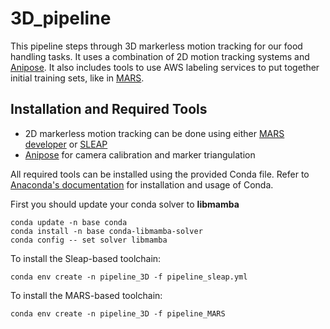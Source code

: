 # 3D_pipeline

This pipeline steps through 3D markerless motion tracking for our food handling tasks. It uses a combination of 2D motion tracking systems and [Anipose](github.com/lambdaloop/anipose). It also includes tools to use AWS labeling services to put together initial training sets, like in [MARS](github.com/neuroethology/MARS_developer).

## Installation and Required Tools
* 2D markerless motion tracking can be done using either [MARS developer](github.com/neuroethology/MARS_developer) or [SLEAP](sleap.ai)
* [Anipose](github.com/lambdaloop/anipose) for camera calibration and marker triangulation

All required tools can be installed using the provided Conda file. Refer to [Anaconda's documentation](https://docs.anaconda.com/miniconda/) for installation and usage of Conda.

First you should update your conda solver to **libmamba**
```
conda update -n base conda
conda install -n base conda-libmamba-solver
conda config -- set solver libmamba
```

To install the Sleap-based toolchain:
```
conda env create -n pipeline_3D -f pipeline_sleap.yml
```


To install the MARS-based toolchain:
```
conda env create -n pipeline_3D -f pipeline_MARS
```

